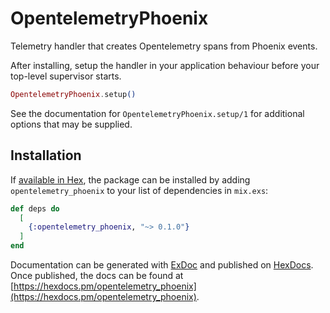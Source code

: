 # OpentelemetryPhoenix

Telemetry handler that creates Opentelemetry spans from Phoenix events.

After installing, setup the handler in your application behaviour before your
top-level supervisor starts.

```elixir
OpentelemetryPhoenix.setup()
```

See the documentation for `OpentelemetryPhoenix.setup/1` for additional options that
may be supplied.


## Installation

If [available in Hex](https://hex.pm/docs/publish), the package can be installed
by adding `opentelemetry_phoenix` to your list of dependencies in `mix.exs`:

```elixir
def deps do
  [
    {:opentelemetry_phoenix, "~> 0.1.0"}
  ]
end
```

Documentation can be generated with [ExDoc](https://github.com/elixir-lang/ex_doc)
and published on [HexDocs](https://hexdocs.pm). Once published, the docs can
be found at [https://hexdocs.pm/opentelemetry_phoenix](https://hexdocs.pm/opentelemetry_phoenix).

